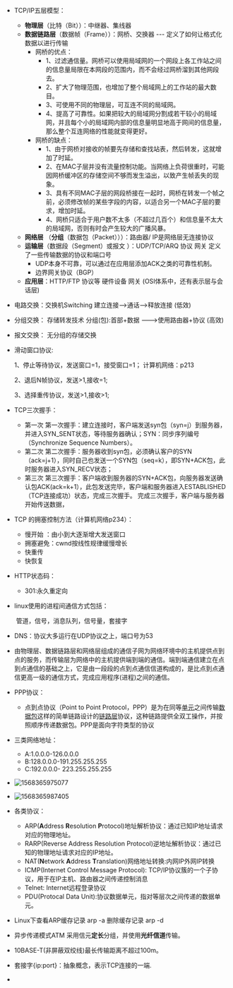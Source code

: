 + TCP/IP五层模型：
  + **物理层**（比特（Bit））：中继器、集线器 
  + **数据链路层**（数据帧（Frame））：网桥、交换器  --- 定义了如何让格式化数据以进行传输
    + 网桥的优点：
      + 1、过滤通信量。网桥可以使用局域网的一个网段上各工作站之间的信息量局限在本网段的范围内，而不会经过网桥溜到其他网段去。
      + 2、扩大了物理范围，也增加了整个局域网上的工作站的最大数目。
      + 3、可使用不同的物理层，可互连不同的局域网。
      + 4、提高了可靠性。如果把较大的局域网分割成若干较小的局域网，并且每个小的局域网内部的信息量明显地高于网间的信息量，那么整个互连网络的性能就变得更好。
    + 网桥的缺点：
      + 1、由于网桥对接收的帧要先存储和查找站表，然后转发，这就增加了时延。
      + 2、在MAC子层并没有流量控制功能。当网络上负荷很重时，可能因网桥缓冲区的存储空间不够而发生溢出，以致产生帧丢失的现象。
      + 3、具有不同MAC子层的网段桥接在一起时，网桥在转发一个帧之前，必须修改帧的某些字段的内容，以适合另一个MAC子层的要求，增加时延。
      + 4、网桥只适合于用户数不太多（不超过几百个）和信息量不太大的局域网，否则有时会产生较大的广播风暴。
  + **网络层** （**分组**（数据包（Packet）））：路由器/ IP是网络层无连接协议
  + **运输层**（数据段（Segment）或报文 ）：UDP/TCP/ARQ 协议 网关 定义了一些传输数据的协议和端口号 
    + UDP本身不可靠，可以通过在应用层添加ACK之类的可靠性机制。
    + 边界网关协议（BGP）
  + **应用层**：HTTP/FTP 协议等  硬件设备 网关 (OSI体系中，还有表示层与会话层)
  
+ 电路交换：交换机Switching 建立连接-->通话-->释放连接  (低效)

+ 分组交换： 存储转发技术 分组(包):首部+数据 --->使用路由器+协议   (高效)

+ 报文交换： 无分组的存储交换

+ 滑动窗口协议:

  1、停止等待协议，发送窗口=1，接受窗口=1； 计算机网络：p213

  2、退后N帧协议，发送>1,接收=1;

  3、选择重传协议，发送>1,接收>1;

+ TCP三次握手：
  + 第一次
    第一次握手：建立连接时，客户端发送syn包（syn=j）到服务器，并进入SYN_SENT状态，等待服务器确认；SYN：同步序列编号（Synchronize Sequence Numbers）。
  + 第二次
    第二次握手：服务器收到syn包，必须确认客户的SYN（ack=j+1），同时自己也发送一个SYN包（seq=k），即SYN+ACK包，此时服务器进入SYN_RECV状态；
  + 第三次
    第三次握手：客户端收到服务器的SYN+ACK包，向服务器发送确认包ACK(ack=k+1），此包发送完毕，客户端和服务器进入ESTABLISHED（TCP连接成功）状态，完成三次握手。
    完成三次握手，客户端与服务器开始传送数据，

+ TCP 的拥塞控制方法（计算机网络p234）：
  + 慢开始 ：由小到大逐渐增大发送窗口
  + 拥塞避免：cwnd按线性规律缓慢增长
  + 快重传
  + 快恢复

+ HTTP状态码：
  
  + 301:永久重定向
  
+ linux使用的进程间通信方式包括：

  ​	管道，信号，消息队列，信号量，套接字

+ DNS：协议大多运行在UDP协议之上，端口号为53

+ 由物理层、数据链路层和网络层组成的通信子网为网络环境中的主机提供点到点的服务，而传输层为网络中的主机提供端到端的通信。端到端通信建立在点到点通信的基础之上，它是由一段段的点到点通信信道构成的，是比点到点通信更高一级的通信方式，完成应用程序(进程)之间的通信。

+ PPP协议：

  + 点到点协议（Point to Point Protocol，PPP）是为在同等[单元](https://baike.baidu.com/item/单元/32922)之间传输[数据包](https://baike.baidu.com/item/数据包)这样的简单链路设计的[链路层](https://baike.baidu.com/item/链路层)协议，这种链路提供全双工操作，并按照顺序传递数据包。PPP是面向字符类型的协议
  
+ 三类网络地址：

  + A:1.0.0.0-126.0.0.0
  + B:128.0.0.0-191.255.255.255
  + C:192.0.0.0- 223.255.255.255

+ ![1568365975077](C:\Users\HP\AppData\Roaming\Typora\typora-user-images\1568365975077.png)

+ ![1568365987405](C:\Users\HP\AppData\Roaming\Typora\typora-user-images\1568365987405.png)

+ 各类协议：

  + ARP(**A**ddress **R**esolution **P**rotocol)地址解析协议：通过已知IP地址请求对应的物理地址。
  + RARP(Reverse Address Resolution Protocol)逆地址解析协议：通过已知的物理地址请求对应的IP地址。
  + NAT(**N**etwork **A**ddress **T**ranslation)网络地址转换:内网IP外网IP转换
  + ICMP(Internet Control Message Protocol): TCP/IP协议簇的一个子协议，用于在IP主机、路由器之间传递控制消息
  + Telnet: Internet远程登录协议
  + PDU(Protocal Data Unit):协议数据单元，指对等层次之间传递的数据单元。

+ Linux下查看ARP缓存记录 arp -a  删除缓存记录 arp -d

+ 异步传递模式ATM 采用信元**定长**分组，并使用**光纤信道**传输。

+ 10BASE-T(非屏蔽双绞线)最长传输距离不超过100m。

+ 套接字{ip:port}：抽象概念，表示TCP连接的一端.

+ 